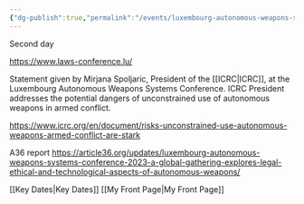 ```yaml
---
{"dg-publish":true,"permalink":"/events/luxembourg-autonomous-weapons-systems-conference-second-day/","tags":["event","#conference","#civilsociety"]}
---
```


Second day 

https://www.laws-conference.lu/

Statement given by Mirjana Spoljaric, President of the [[ICRC\|ICRC]], at the Luxembourg Autonomous Weapons Systems Conference. ICRC President addresses the potential dangers of unconstrained use of autonomous weapons in armed conflict.

https://www.icrc.org/en/document/risks-unconstrained-use-autonomous-weapons-armed-conflict-are-stark

A36 report https://article36.org/updates/luxembourg-autonomous-weapons-systems-conference-2023-a-global-gathering-explores-legal-ethical-and-technological-aspects-of-autonomous-weapons/ 

[[Key Dates\|Key Dates]]
[[My Front Page\|My Front Page]]
